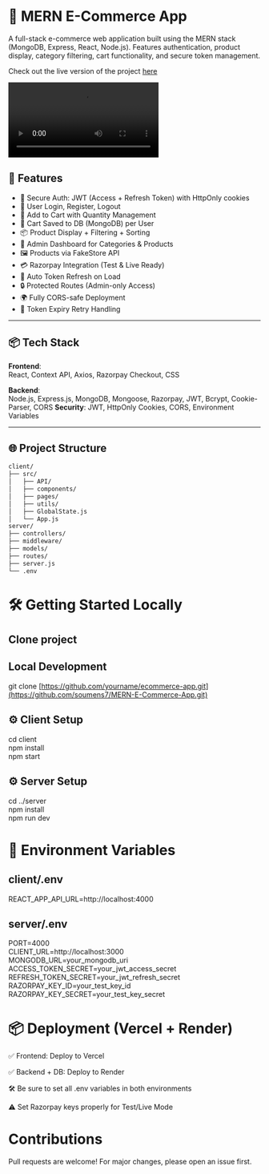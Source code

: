 # 🛒 MERN E-Commerce App

A full-stack e-commerce web application built using the MERN stack (MongoDB, Express, React, Node.js). Features authentication, product display, category filtering, cart functionality, and secure token management.

Check out the live version of the project [here](https://mern-e-commerce-app-tau.vercel.app/)

![Website Demo](/Users/soumensarkar/Downloads/giphy.mp4)

## 🚀 Features

- 🔐 Secure Auth: JWT (Access + Refresh Token) with HttpOnly cookies
- 👤 User Login, Register, Logout
- 🛒 Add to Cart with Quantity Management
- 💾 Cart Saved to DB (MongoDB) per User
- 📦 Product Display + Filtering + Sorting
- 📁 Admin Dashboard for Categories & Products
- 🖼️ Products via FakeStore API
- 💳 Razorpay Integration (Test & Live Ready)
- 🔄 Auto Token Refresh on Load
- 🔒 Protected Routes (Admin-only Access)
- 🌍 Fully CORS-safe Deployment
- 🧪 Token Expiry Retry Handling

---

## 📦 Tech Stack

**Frontend**:  
React, Context API, Axios, Razorpay Checkout, CSS

**Backend**:  
Node.js, Express.js, MongoDB, Mongoose, Razorpay, JWT, Bcrypt, Cookie-Parser, CORS
**Security**: JWT, HttpOnly Cookies, CORS, Environment Variables

---

## 🌐 Project Structure

```txt
client/
├── src/
│   ├── API/
│   ├── components/
│   ├── pages/
│   ├── utils/
│   ├── GlobalState.js
│   └── App.js
server/
├── controllers/
├── middleware/
├── models/
├── routes/
├── server.js
└── .env
```

# 🛠️ Getting Started Locally

## Clone project

## Local Development

git clone [https://github.com/yourname/ecommerce-app.git](https://github.com/soumens7/MERN-E-Commerce-App.git)

## ⚙️ Client Setup

cd client  
npm install  
npm start

## ⚙️ Server Setup

cd ../server  
npm install  
npm run dev

# 🔐 Environment Variables

## client/.env

REACT_APP_API_URL=http://localhost:4000

## server/.env

PORT=4000  
CLIENT_URL=http://localhost:3000  
MONGODB_URL=your_mongodb_uri  
ACCESS_TOKEN_SECRET=your_jwt_access_secret  
REFRESH_TOKEN_SECRET=your_jwt_refresh_secret  
RAZORPAY_KEY_ID=your_test_key_id  
RAZORPAY_KEY_SECRET=your_test_key_secret

# 📦 Deployment (Vercel + Render)

✅ Frontend: Deploy to Vercel

✅ Backend + DB: Deploy to Render

🛠️ Be sure to set all .env variables in both environments

⚠️ Set Razorpay keys properly for Test/Live Mode

# Contributions

Pull requests are welcome! For major changes, please open an issue first.
